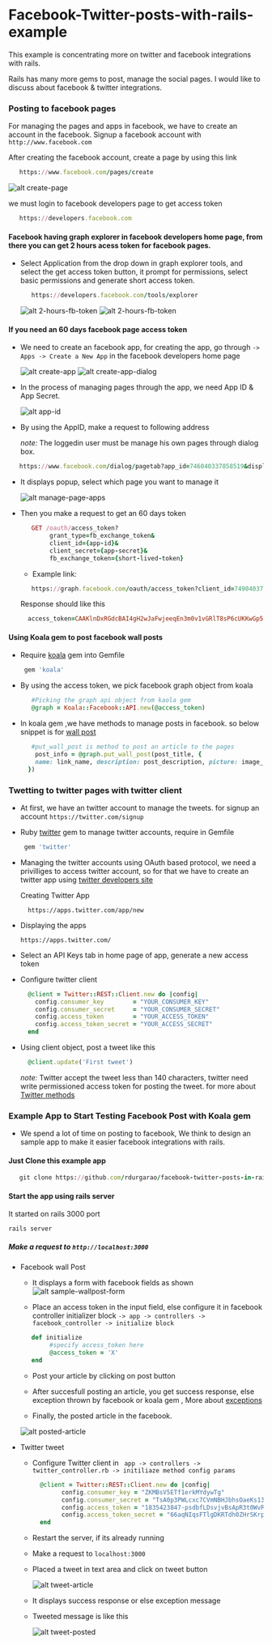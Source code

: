 Facebook-Twitter-posts-with-rails-example
=======================================

This example is concentrating more on twitter and facebook integrations with rails.

Rails has many more gems to post, manage the social pages. I would like to discuss about facebook & twitter integrations.

### Posting to facebook pages

  For managing the pages and apps in facebook, we have to create an account in the facebook.
  Signup a facebook account with
  ` http://www.facebook.com `

  After creating the facebook account, create a page by using this link
  ```ruby
     https://www.facebook.com/pages/create
  ```

  ![alt create-page](https://raw.githubusercontent.com/rdurgarao/facebook-twitter-posts-in-rails-example/social-integrations/public/facebook_images/create_fb_page.png)

  we must login to facebook developers page to get access token
  ```ruby
     https://developers.facebook.com
  ```

#### Facebook having graph explorer in facebook developers home page, from there you can get 2 hours acess token for facebook pages.

- Select Application from the drop down in graph explorer tools, and select the get access token button, it prompt for permissions, select basic permissions and generate short access token.

  ```ruby
     https://developers.facebook.com/tools/explorer
  ```

  ![alt 2-hours-fb-token](https://raw.githubusercontent.com/rdurgarao/facebook-twitter-posts-in-rails-example/social-integrations/public/facebook_images/short_token.png)
  ![alt 2-hours-fb-token](https://raw.githubusercontent.com/rdurgarao/facebook-twitter-posts-in-rails-example/social-integrations/public/facebook_images/short_token_permissions.png)

#### If you need an 60 days facebook page access token

 - We need to create an facebook app, for creating the app, go through
    `-> Apps -> Create a New App` in the facebook developers home page

    ![alt create-app](https://raw.githubusercontent.com/rdurgarao/facebook-twitter-posts-in-rails-example/social-integrations/public/facebook_images/create_app.png)
    ![alt create-app-dialog](https://raw.githubusercontent.com/rdurgarao/facebook-twitter-posts-in-rails-example/social-integrations/public/facebook_images/create_app_dialog.png)

 - In the process of managing pages through the app, we need App ID & App Secret.

    ![alt app-id](https://raw.githubusercontent.com/rdurgarao/facebook-twitter-posts-in-rails-example/social-integrations/public/facebook_images/fb_app_id.png)

 - By using the AppID, make a request to following address

    *note:* The loggedin user must be manage his own pages through dialog box.

  ```ruby
     https://www.facebook.com/dialog/pagetab?app_id=746040337858519&display=popup&next=http://www.facebook.com
  ```

 - It displays popup, select which page you want to manage it

    ![alt manage-page-apps](https://raw.githubusercontent.com/rdurgarao/facebook-twitter-posts-in-rails-example/social-integrations/public/facebook_images/manage_page_apps.png)

 - Then you make a request to get an 60 days token

    ```ruby
       GET /oauth/access_token?
            grant_type=fb_exchange_token&
            client_id={app-id}&
            client_secret={app-secret}&
            fb_exchange_token={short-lived-token}
    ```

    - Example link:

    ```ruby
       https://graph.facebook.com/oauth/access_token?client_id=749040378850589&client_secret=650d69481ea9deded7bddfc02816c2fb&grant_type=fb_exchange_token&fb_exchange_token=CAAKlnDxRGdcBAPFw25K59XoAF6ZBm3FpNAZABqI6mQYAudH8XCnt4ZCB0gN7vR3pahx25gu1jp9jARwfIqReUdBYfnPL8QNhso1neCfyQeRR0t4AElurhVhRo6o1bI1AFOGedb4JVDDZCCRDfBafZC6jEsqWZCdhrKTrzhpZCrBwqNkkRTNJ1RXStCnmIVfB0UZD
     ```

    Response should like this
    ```ruby
      access_token=CAAKlnDxRGdcBAI4gH2wJaFwjeeqEn3m0v1vGRlT8sP6cUKKwGp5oTokKrR8NerUw4PRSbxQltvZB6bFZBCbeEu1l0VYeraYxMZB81y24AiEapoaw7URZBe4Pz6WGL1ZCfdA1ZC8ThTK112TRvbQv7EyuJdItXH1bKtcIy2lrIV8t4Lt7lZCEgiZA&expires=5162446
    ```

#### Using Koala gem to post facebook wall posts

  - Require [koala](https://github.com/arsduo/koala) gem into Gemfile

    ```ruby
     gem 'koala'
    ```

  - By using the access token, we pick facebook graph object from koala

     ```ruby
        #Picking the graph api object from kaola gem
        @graph = Koala::Facebook::API.new(@access_token)
     ```

  - In koala gem ,we have methods to manage posts in facebook. so below snippet is for [wall post](http://rubydoc.info/gems/koala/1.9.0/Koala/Facebook/GraphAPIMethods#put_wall_post-instance_method)

      ```ruby
         #put_wall_post is method to post an article to the pages
          post_info = @graph.put_wall_post(post_title, {
          name: link_name, description: post_description, picture: image_url, link: page_link
        })
      ```

### Twetting to twitter pages with twitter client

  - At first, we have an twitter account to manage the tweets.
    for signup an account `https://twitter.com/signup`

  - Ruby [twitter](http://sferik.github.io/twitter/) gem to manage twitter accounts, require in Gemfile

    ```ruby
     gem 'twitter'
    ```

  - Managing the twitter accounts using OAuth based protocol,
    we need a privilliges to access twitter account, so for that we have to create an twitter app using [twitter developers site](https://dev.twitter.com/)

    Creating Twitter App

    ```
      https://apps.twitter.com/app/new
    ```

  - Displaying the apps

    ```
    https://apps.twitter.com/
    ```

  - Select an API Keys tab in home page of app, generate a new access token

  - Configure twitter client

    ```ruby
      @client = Twitter::REST::Client.new do |config|
        config.consumer_key        = "YOUR_CONSUMER_KEY"
        config.consumer_secret     = "YOUR_CONSUMER_SECRET"
        config.access_token        = "YOUR_ACCESS_TOKEN"
        config.access_token_secret = "YOUR_ACCESS_SECRET"
      end
    ```

  - Using client object, post a tweet like this

    ```ruby
      @client.update('First tweet')
    ```
    *note:* Twitter accept the tweet less than 140 characters, twitter need write permissioned access token for posting the tweet.
    for more about [Twitter methods](http://rdoc.info/gems/twitter#Usage_Examples)


### Example App to Start Testing Facebook Post with Koala gem
- We spend a lot of time on posting to facebook, We think to design an sample app to make it easier facebook integrations with rails.

#### Just Clone this example app
 ```ruby
    git clone https://github.com/rdurgarao/facebook-twitter-posts-in-rails-example.git
  ```

#### Start the app using rails server
 It started on rails 3000 port

  ``` rails server ```

##### Make a request to `http://localhost:3000`


- Facebook wall Post

  - It displays a form with facebook fields as shown
    ![alt sample-wallpost-form](https://raw.githubusercontent.com/rdurgarao/facebook-twitter-posts-in-rails-example/social-integrations/public/facebook_images/social_wall_post_form.png)

  - Place an access token in the input field, else configure it in facebook controller initializer block ` -> app -> controllers -> facebook_controller -> initialize block `

  ```ruby
     def initialize
          #specify access_token here
          @access_token = 'X'
     end
  ```
  - Post your article by clicking on post button

  - After succesfull posting an article, you get success response, else exception thrown by facebook or koala gem
    , More about [exceptions](http://rubydoc.info/gems/koala/1.9.0/Koala/Facebook/APIError)

  - Finally, the posted article in the facebook.

   ![alt posted-article](https://raw.githubusercontent.com/rdurgarao/facebook-twitter-posts-in-rails-example/social-integrations/public/facebook_images/posted_article.png)


- Twitter tweet

  - Configure Twitter client in ` app -> controllers -> twitter_controller.rb -> initiliaze method config params`

    ```ruby
      @client = Twitter::REST::Client.new do |config|
            config.consumer_key = "ZKMBsV5ETf1erkMYdywTg"
            config.consumer_secret = "TsA0p3PWLcxc7CVmNBHJbhsOaeKs13BygsONgDQeM"
            config.access_token = "1835423847-psdbfLDsvjvBsApR3t0WvRI28C7QgStgeFabaHi"
            config.access_token_secret = "66aqNIqsFTlgDKRTdh0ZHrSKrplQKdjKMBodcsXzkGASU"
      end
    ```

  - Restart the server, if its already running

  - Make a request to `localhost:3000`

  - Placed a tweet in text area and click on tweet button

    ![alt tweet-article](https://raw.githubusercontent.com/rdurgarao/facebook-twitter-posts-in-rails-example/master/public/facebook_images/tweet_view.png)

  - It displays success response or else exception message

  - Tweeted message is like this

    ![alt tweet-posted](https://raw.githubusercontent.com/rdurgarao/facebook-twitter-posts-in-rails-example/social-integrations/public/facebook_images/tweet_response.png)
